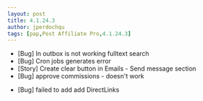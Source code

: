 ```yaml
---
layout: post
title: 4.1.24.3
author: jperdochqu
tags: [pap,Post Affiliate Pro,4.1.24.3]
---
```


- [Bug] In outbox is not working fulltext search
- [Bug] Cron jobs generates error
- [Story] Create clear button in Emails - Send message section
- [Bug] approve commissions - doesn't work

<!--more-->

- [Bug] failed to add add DirectLinks

